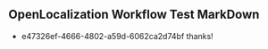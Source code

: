 ## OpenLocalization Workflow Test MarkDown
* e47326ef-4666-4802-a59d-6062ca2d74bf thanks!

<!--HONumber=Jul16_HO2-->


